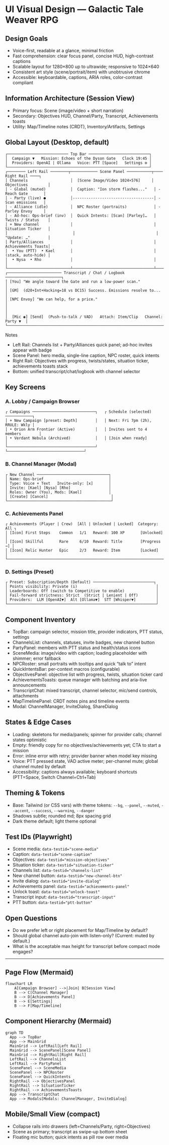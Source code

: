 # UI Visual Design — Galactic Tale Weaver RPG

## Design Goals
- Voice-first, readable at a glance, minimal friction
- Fast comprehension: clear focus panel, concise HUD, high-contrast captions
- Scalable layout for 1280×800 up to ultrawide; responsive to 1024×640
- Consistent art style (scene/portrait/item) with unobtrusive chrome
- Accessible: keyboardable, captions, ARIA roles, color-contrast compliant

## Information Architecture (Session View)
- Primary focus: Scene (image/video + short narration)
- Secondary: Objectives HUD, Channel/Party, Transcript, Achievements toasts
- Utility: Map/Timeline notes (CRDT), Inventory/Artifacts, Settings

## Global Layout (Desktop, default)
```
┌─────────────────────────── Top Bar ───────────────────────────┐
│  Campaign ▼   Mission: Echoes of the Dyson Gate   Clock 19:45 │
│  Providers: OpenAI | Ollama   Voice: PTT [Space]   Settings ⚙ │
└───────────────────────────────────────────────────────────────┘
┌──────── Left Rail ────────┬──────────── Scene Panel ───────────┬──── Right Rail ────┐
│ Channels                   │  [Scene Image/Video 1024×576]     │ Objectives         │
│ - Global (muted)           │  Caption: "Ion storm flashes..."   │ - Reach Gate       │
│ - Party (live) ●           │------------------------------------│ - Scan emissions   │
│ - Alliance (idle)          │  NPC Roster (portraits)            │ - Parley Envoy     │
│ - Ad-hoc: Ops-brief (inv)  │  Quick Intents: [Scan] [Parley]…   │ Twists / Status    │
│ + New channel              │                                    │ Situation Ticker   │
│                             │                                    │ "Update: …"        │
│ Party/Alliances            │                                    │ Achievements Toasts│
│  • You (PTT)  • Kael       │                                    │ (stack, auto-hide) │
│  • Nysa  • Rho             │                                    │                     │
└────────────────────────────┴────────────────────────────────────┴─────────────────────┘
┌──────────────────────── Transcript / Chat / Logbook ─────────────────────────┐
│ [You] "We angle toward the Gate and run a low-power scan."                   │
│ [GM]  (d20+Int+Hacking=18 vs DC15) Success. Emissions resolve to...           │
│ [NPC Envoy] "We can help, for a price."                                      │
│                                                                                │
│  [Mic ◉] [Send]  (Push-to-talk / VAD)   Attach: Item/Clip   Channel: Party ▼  │
└───────────────────────────────────────────────────────────────────────────────┘
```

Notes
- Left Rail: Channels list + Party/Alliances quick panel; ad-hoc invites appear with badge
- Scene Panel: hero media, single-line caption, NPC roster, quick intents
- Right Rail: Objectives with progress, twists/states, situation ticker, achievements toasts stack
- Bottom: unified transcript/chat/logbook with channel selector

## Key Screens

### A. Lobby / Campaign Browser
```
┌ Campaigns ────────────────────────────┐   ┌ Schedule (selected) ────────────┐
│ + New Campaign [preset: Depth]        │   │ Next: Fri 7pm (2h), RRULE: Wkly │
│ • Orion Arm Frontier (Active)         │   │ Invites sent to 4 members        │
│ • Verdant Nebula (Archived)           │   │ [Join when ready]                │
└───────────────────────────────────────┘   └──────────────────────────────────┘
```

### B. Channel Manager (Modal)
```
┌ New Channel ────────────────────────────────┐
│ Name: Ops-brief                             │
│ Type: Voice + Text   Invite-only: [x]       │
│ Invite: [Kael] [Nysa] [Rho]                 │
│ Roles: Owner (You), Mods: [Kael]            │
│ [Create] [Cancel]                            │
└──────────────────────────────────────────────┘
```

### C. Achievements Panel
```
┌ Achievements (Player | Crew)  [All | Unlocked | Locked]  Category: All ┐
│ [Icon] First Steps    Common   1/1   Reward: 100 XP       [Unlocked]   │
│ [Icon] Skillful       Rare     6/10  Reward: Title        [Progress →] │
│ [Icon] Relic Hunter   Epic     2/3   Reward: Item         [Locked]     │
└─────────────────────────────────────────────────────────────────────────┘
```

### D. Settings (Preset)
```
┌ Preset: Subscription/Depth (Default) ───────────────────────────┐
│ Points visibility: Private (i)                                   │
│ Leaderboards: Off (switch to Competitive to enable)              │
│ Fail-forward strictness: Strict  (Strict | Lenient | Off)        │
│ Providers:  LLM [OpenAI▼]  Alt [Ollama▼]  STT [Whisper▼]         │
└──────────────────────────────────────────────────────────────────┘
```

## Component Inventory
- TopBar: campaign selector, mission title, provider indicators, PTT status, settings
- ChannelsList: channels, statuses, invite badges, new channel button
- PartyPanel: members with PTT status and health/status icons
- SceneMedia: image/video with caption; loading placeholder with shimmer; error fallback
- NPCRoster: small portraits with tooltips and quick “talk to” intent
- QuickIntentsBar: per-context macros (configurable)
- ObjectivesPanel: objective list with progress, twists, situation ticker card
- AchievementsToasts: queue manager with batching and aria-live announcements
- TranscriptChat: mixed transcript, channel selector, mic/send controls, attachments
- MapTimelinePanel: CRDT notes pins and timeline events
- Modal: ChannelManager, InviteDialog, ShareDialog

## States & Edge Cases
- Loading: skeletons for media/panels; spinner for provider calls; channel states optimistic
- Empty: friendly copy for no objectives/achievements yet; CTA to start a mission
- Error: inline error with retry; provider banner when model key missing
- Voice: PTT pressed state, VAD active meter; per-channel mute; global channel muted by default
- Accessibility: captions always available; keyboard shortcuts (PTT=Space, Switch Channel=Ctrl+Tab)

## Theming & Tokens
- Base: Tailwind (or CSS vars) with theme tokens: `--bg`, `--panel`, `--muted`, `--accent`, `--success`, `--warning`, `--danger`
- Shadows subtle; rounded md; 8px spacing grid
- Dark theme default; light theme optional

## Test IDs (Playwright)
- Scene media: `data-testid="scene-media"`
- Caption: `data-testid="scene-caption"`
- Objectives: `data-testid="mission-objectives"`
- Situation ticker: `data-testid="situation-ticker"`
- Channels list: `data-testid="channels-list"`
- New channel button: `data-testid="new-channel-btn"`
- Invite dialog: `data-testid="invite-dialog"`
- Achievements panel: `data-testid="achievements-panel"`
- Unlock toast: `data-testid="unlock-toast"`
- Transcript input: `data-testid="transcript-input"`
- PTT button: `data-testid="ptt-button"`

## Open Questions
- Do we prefer left or right placement for Map/Timeline by default?
- Should global channel auto-join with listen-only? (Current: muted by default.)
- What is the acceptable max height for transcript before compact mode engages?

---

## Page Flow (Mermaid)

```mermaid
flowchart LR
    A[Campaign Browser] -->|Join| B[Session View]
    B --> C[Channel Manager]
    B --> D[Achievements Panel]
    B --> E[Settings]
    B --> F[Map/Timeline]
```

## Component Hierarchy (Mermaid)

```mermaid
graph TD
  App --> TopBar
  App --> MainGrid
  MainGrid --> LeftRail[Left Rail]
  MainGrid --> ScenePanel[Scene Panel]
  MainGrid --> RightRail[Right Rail]
  LeftRail --> ChannelsList
  LeftRail --> PartyPanel
  ScenePanel --> SceneMedia
  ScenePanel --> NPCRoster
  ScenePanel --> QuickIntents
  RightRail --> ObjectivesPanel
  RightRail --> SituationTicker
  RightRail --> AchievementsToasts
  App --> TranscriptChat
  App --> Modals[Modals: ChannelManager, InviteDialog]
```

## Mobile/Small View (compact)
- Collapse rails into drawers (left=Channels/Party, right=Objectives)
- Scene as primary; transcript as swipe-up bottom sheet
- Floating mic button; quick intents as pill row over media

